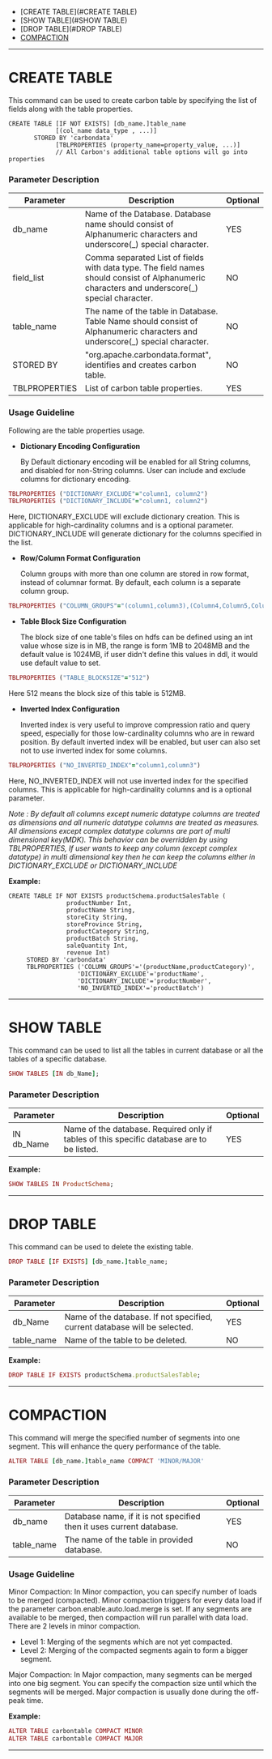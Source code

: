 <!--
    Licensed to the Apache Software Foundation (ASF) under one
    or more contributor license agreements.  See the NOTICE file
    distributed with this work for additional information
    regarding copyright ownership.  The ASF licenses this file
    to you under the Apache License, Version 2.0 (the
    "License"); you may not use this file except in compliance
    with the License.  You may obtain a copy of the License at

      http://www.apache.org/licenses/LICENSE-2.0

    Unless required by applicable law or agreed to in writing,
    software distributed under the License is distributed on an
    "AS IS" BASIS, WITHOUT WARRANTIES OR CONDITIONS OF ANY
    KIND, either express or implied.  See the License for the
    specific language governing permissions and limitations
    under the License.
-->

* [CREATE TABLE](#CREATE TABLE)
* [SHOW TABLE](#SHOW TABLE)
* [DROP TABLE](#DROP TABLE)
* [COMPACTION](#COMPACTION)

***


# CREATE TABLE
This command can be used to create carbon table by specifying the list of fields along with the table properties.

  ```
  CREATE TABLE [IF NOT EXISTS] [db_name.]table_name 
               [(col_name data_type , ...)]               
         STORED BY 'carbondata'
               [TBLPROPERTIES (property_name=property_value, ...)]
               // All Carbon's additional table options will go into properties
  ```
     

### Parameter Description

| Parameter | Description | Optional |
| ------------- | -----| ---------- |
| db_name | Name of the Database. Database name should consist of Alphanumeric characters and underscore(_) special character. | YES |
| field_list | Comma separated List of fields with data type. The field names should consist of Alphanumeric characters and underscore(_) special character.| NO |
|table_name | The name of the table in Database. Table Name should consist of Alphanumeric characters and underscore(_) special character. | NO |
| STORED BY | "org.apache.carbondata.format", identifies and creates carbon table. | NO |
| TBLPROPERTIES | List of carbon table properties. | YES |

### Usage Guideline
Following are the table properties usage.

 - **Dictionary Encoding Configuration**

   By Default dictionary encoding will be enabled for all String columns, and disabled for non-String columns. User can include and exclude columns for dictionary encoding.

  ```ruby
  TBLPROPERTIES ("DICTIONARY_EXCLUDE"="column1, column2") 
  TBLPROPERTIES ("DICTIONARY_INCLUDE"="column1, column2") 
  ```
Here, DICTIONARY_EXCLUDE will exclude dictionary creation. This is applicable for high-cardinality columns and is a optional parameter. DICTIONARY_INCLUDE will generate dictionary for the columns specified in the list.

 - **Row/Column Format Configuration**

   Column groups with more than one column are stored in row format, instead of columnar format. By default, each column is a separate column group.

  ```ruby
  TBLPROPERTIES ("COLUMN_GROUPS"="(column1,column3),(Column4,Column5,Column6)") 
  ```
 - **Table Block Size Configuration**

   The block size of one table's files on hdfs can be defined using an int value whose size is in MB, the range is form 1MB to 2048MB and the default value is 1024MB, if user didn't define this values in ddl, it would use default value to set.

  ```ruby
  TBLPROPERTIES ("TABLE_BLOCKSIZE"="512")
  ```
Here 512 means the block size of this table is 512MB.
 - **Inverted Index Configuration**

   Inverted index is very useful to improve compression ratio and query speed, especially for those low-cardinality columns who are in reward position.
   By default inverted index will be enabled, but user can also set not to use inverted index for some columns.

  ```ruby
  TBLPROPERTIES ("NO_INVERTED_INDEX"="column1,column3")
  ```
Here, NO_INVERTED_INDEX will not use inverted index for the specified columns. This is applicable for high-cardinality columns and is a optional parameter.

*Note : By default all columns except numeric datatype columns are treated as dimensions and all numeric datatype columns are treated as measures. All dimensions except complex datatype columns are part of multi dimensional key(MDK). This behavior can be overridden by using TBLPROPERTIES, If user wants to keep any column (except complex datatype) in multi dimensional key then he can keep the columns either in DICTIONARY_EXCLUDE or DICTIONARY_INCLUDE*


**Example:**

  ```
  CREATE TABLE IF NOT EXISTS productSchema.productSalesTable (
                  productNumber Int,
                  productName String, 
                  storeCity String, 
                  storeProvince String, 
                  productCategory String, 
                  productBatch String,
                  saleQuantity Int,
                  revenue Int)       
       STORED BY 'carbondata' 
       TBLPROPERTIES ('COLUMN_GROUPS'='(productName,productCategory)',
                     'DICTIONARY_EXCLUDE'='productName',
                     'DICTIONARY_INCLUDE'='productNumber',
                     'NO_INVERTED_INDEX'='productBatch')
  ```
***

# SHOW TABLE
This command can be used to list all the tables in current database or all the tables of a specific database.

  ```ruby
  SHOW TABLES [IN db_Name];
  ```

### Parameter Description
| Parameter | Description | Optional |
|-----------|-------------| -------- |
| IN db_Name | Name of the database. Required only if tables of this specific database are to be listed. | YES |

**Example:**

  ```ruby
  SHOW TABLES IN ProductSchema;
  ```

***

# DROP TABLE
This command can be used to delete the existing table.

  ```ruby
  DROP TABLE [IF EXISTS] [db_name.]table_name;
  ```

### Parameter Description
| Parameter | Description | Optional |
|-----------|-------------| -------- |
| db_Name | Name of the database. If not specified, current database will be selected. | YES |
| table_name | Name of the table to be deleted. | NO |

**Example:**

  ```ruby
  DROP TABLE IF EXISTS productSchema.productSalesTable;
  ```

***

# COMPACTION
 This command will merge the specified number of segments into one segment. This will enhance the query performance of the table.

  ```ruby
  ALTER TABLE [db_name.]table_name COMPACT 'MINOR/MAJOR'
  ```

### Parameter Description

| Parameter | Description | Optional |
| ------------- | -----| ----------- |
| db_name | Database name, if it is not specified then it uses current database. | YES |
| table_name | The name of the table in provided database.| NO |
 
### Usage Guideline
Minor Compaction:
  In Minor compaction, you can specify number of loads to be merged (compacted). 
  Minor compaction triggers for every data load if the parameter carbon.enable.auto.load.merge is set. 
  If any segments are available to be merged, then compaction will run parallel with data load. 
  There are 2 levels in minor compaction.
   - Level 1: Merging of the segments which are not yet compacted.
   - Level 2: Merging of the compacted segments again to form a bigger segment.

Major Compaction:
 In Major compaction, many segments can be merged into one big segment. 
 You can specify the compaction size until which the segments will be merged. 
 Major compaction is usually done during the off-peak time.

**Example:**

  ```ruby
  ALTER TABLE carbontable COMPACT MINOR
  ALTER TABLE carbontable COMPACT MAJOR
  ```

***

